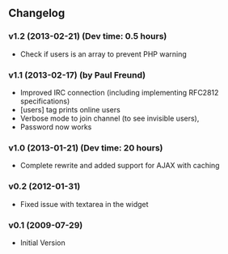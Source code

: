 ## Changelog ##

### v1.2 (2013-02-21) (Dev time: 0.5 hours)
*	Check if users is an array to prevent PHP warning

### v1.1 (2013-02-17) (by Paul Freund)
* Improved IRC connection (including implementing RFC2812  specifications)
* [users] tag prints online users
* Verbose mode to join channel (to see invisible users), 
* Password now works

### v1.0 (2013-01-21) (Dev time: 20 hours)
* Complete rewrite and added support for AJAX with caching

### v0.2 (2012-01-31)
*   Fixed issue with textarea in the widget

### v0.1 (2009-07-29)
*   Initial Version
